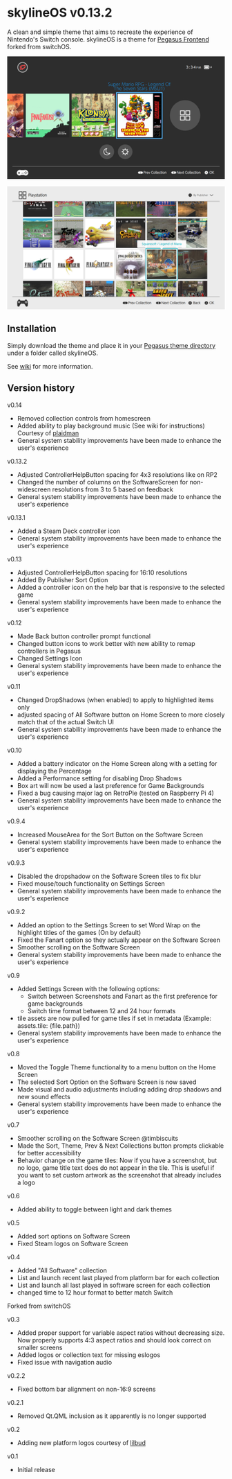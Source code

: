 # skylineOS v0.13.2

A clean and simple theme that aims to recreate the experience of Nintendo's Switch console. skylineOS is a theme for [Pegasus Frontend](http://pegasus-frontend.org/) forked from switchOS.

![skylineOS Pegasus theme](assets/images/screenshot_bar_end.png)

![skylineOS Pegasus theme](assets/images/screenshot_allsoft_ps1.png)

## Installation

Simply download the theme and place it in your [Pegasus theme directory](http://pegasus-frontend.org/docs/user-guide/installing-themes/) under a folder called skylineOS.

See [wiki](https://github.com/RBertoCases/skylineOS/wiki) for more information.

## Version history

v0.14

- Removed collection controls from homescreen
- Added ability to play background music (See wiki for instructions) Courtesy of [plaidman](https://github.com/plaidman/retromega-next)
- General system stability improvements have been made to enhance the user's experience

v0.13.2

- Adjusted ControllerHelpButton spacing for 4x3 resolutions like on RP2
- Changed the number of columns on the SoftwareScreen for non-widescreen resolutions from 3 to 5 based on feedback
- General system stability improvements have been made to enhance the user's experience

v0.13.1

- Added a Steam Deck controller icon
- General system stability improvements have been made to enhance the user's experience

v0.13

- Adjusted ControllerHelpButton spacing for 16:10 resolutions
- Added By Publisher Sort Option
- Added a controller icon on the help bar that is responsive to the selected game
- General system stability improvements have been made to enhance the user's experience

v0.12

- Made Back button controller prompt functional
- Changed button icons to work better with new ability to remap controllers in Pegasus
- Changed Settings Icon
- General system stability improvements have been made to enhance the user's experience

v0.11

- Changed DropShadows (when enabled) to apply to highlighted items only
- adjusted spacing of All Software button on Home Screen to more closely match that of the actual Switch UI
- General system stability improvements have been made to enhance the user's experience

v0.10

- Added a battery indicator on the Home Screen along with a setting for displaying the Percentage
- Added a Performance setting for disabling Drop Shadows
- Box art will now be used a last preference for Game Backgrounds
- Fixed a bug causing major lag on RetroPie (tested on Raspberry Pi 4)
- General system stability improvements have been made to enhance the user's experience

v0.9.4

- Increased MouseArea for the Sort Button on the Software Screen
- General system stability improvements have been made to enhance the user's experience

v0.9.3

- Disabled the dropshadow on the Software Screen tiles to fix blur
- Fixed mouse/touch functionality on Settings Screen
- General system stability improvements have been made to enhance the user's experience


v0.9.2

- Added an option to the Settings Screen to set Word Wrap on the highlight titles of the games (On by default)
- Fixed the Fanart option so they actually appear on the Software Screen
- Smoother scrolling on the Software Screen
- General system stability improvements have been made to enhance the user's experience

v0.9

- Added Settings Screen with the following options:
  - Switch between Screenshots and Fanart as the first preference for game backgrounds
  - Switch time format between 12 and 24 hour formats
- tile assets are now pulled for game tiles if set in metadata (Example: assets.tile: {file.path})
- General system stability improvements have been made to enhance the user's experience

v0.8

- Moved the Toggle Theme functionality to a menu button on the Home Screen
- The selected Sort Option on the Software Screen is now saved
- Made visual and audio adjustments including adding drop shadows and new sound effects
- General system stability improvements have been made to enhance the user's experience

v0.7

- Smoother scrolling on the Software Screen @timbiscuits
- Made the Sort, Theme, Prev & Next Collections button prompts clickable for better accessibility
- Behavior change on the game tiles: Now if you have a screenshot, but no logo, game title text does do not appear in the tile. This is useful if you want to set custom artwork as the screenshot that already includes a logo

v0.6

- Added ability to toggle between light and dark themes

v0.5

- Added sort options on Software Screen
- Fixed Steam logos on Software Screen

v0.4

- Added "All Software" collection
- List and launch recent last played from platform bar for each collection
- List and launch all last played in software screen for each collection
- changed time to 12 hour format to better match Switch

Forked from switchOS

v0.3

- Added proper support for variable aspect ratios without decreasing size. Now properly supports 4:3 aspect ratios and should look correct on smaller screens
- Added logos or collection text for missing eslogos
- Fixed issue with navigation audio

v0.2.2

- Fixed bottom bar alignment on non-16:9 screens

v0.2.1

- Removed Qt.QML inclusion as it apparently is no longer supported

v0.2

- Adding new platform logos courtesy of [lilbud](https://github.com/lilbud/es-theme-switch)

v0.1

- Initial release
